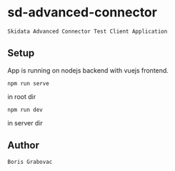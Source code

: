 # sd-advanced-connector

```
Skidata Advanced Connector Test Client Application
```

## Setup

App is running on nodejs backend with vuejs frontend.

```
npm run serve
```

in root dir

```
npm run dev
```

in server dir

## Author

```
Boris Grabovac
```
